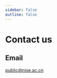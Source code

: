 ```yaml
---
sidebar: false
outline: false
---
```


# Contact us

## Email

[public@nise.ac.cn](mailto:public@nise.ac.cn)
